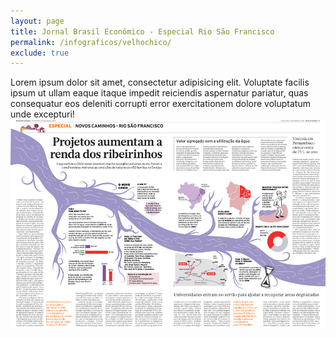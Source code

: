```yaml
---
layout: page
title: Jornal Brasil Econômico - Especial Rio São Francisco
permalink: /infograficos/velhochico/
exclude: true
---
```


<div class="single-art">
  <div class="legend">
    Lorem ipsum dolor sit amet, consectetur adipisicing elit. Voluptate facilis ipsum ut ullam eaque itaque impedit reiciendis aspernatur pariatur, quas consequatur eos deleniti corrupti error exercitationem dolore voluptatum unde excepturi!
  </div>

  <div class="image">
    <img src="/assets/images/infos/velhochico.jpg" alt="">
  </div>
</div>